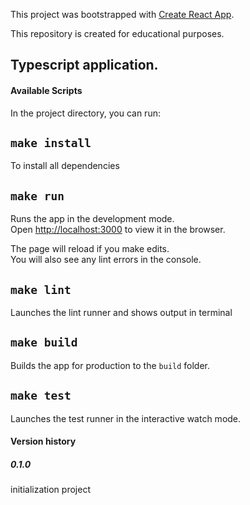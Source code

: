 This project was bootstrapped with [Create React App](https://github.com/facebook/create-react-app).

This repository is created for educational purposes.

## Typescript application.

#### Available Scripts

In the project directory, you can run:

## `make install`

To install all dependencies

## `make run`

Runs the app in the development mode.<br />
Open [http://localhost:3000](http://localhost:3000) to view it in the browser.

The page will reload if you make edits.<br />
You will also see any lint errors in the console.

## `make lint`

Launches the lint runner and shows output in terminal

## `make build`

Builds the app for production to the `build` folder.

## `make test`

Launches the test runner in the interactive watch mode.

#### Version history

##### 0.1.0

initialization project
